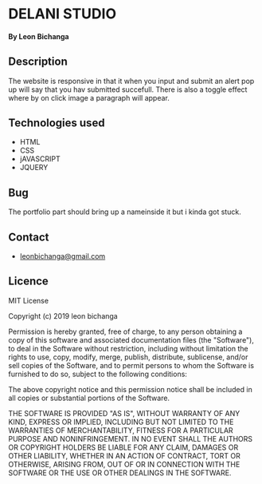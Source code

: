 # DELANI STUDIO
#### By **Leon Bichanga**

## Description 
The website is responsive in that it when you input and submit an alert pop up will say that you hav submitted succefull.
There is also a toggle effect where by on click image a paragraph will appear.

## Technologies used
* HTML
* CSS
* jAVASCRIPT
* JQUERY
## Bug
The portfolio part should bring up a nameinside it but i kinda got stuck.
## Contact
* leonbichanga@gmail.com
## Licence
MIT License

Copyright (c) 2019 leon bichanga

Permission is hereby granted, free of charge, to any person obtaining a copy
of this software and associated documentation files (the "Software"), to deal
in the Software without restriction, including without limitation the rights
to use, copy, modify, merge, publish, distribute, sublicense, and/or sell
copies of the Software, and to permit persons to whom the Software is
furnished to do so, subject to the following conditions:

The above copyright notice and this permission notice shall be included in all
copies or substantial portions of the Software.

THE SOFTWARE IS PROVIDED "AS IS", WITHOUT WARRANTY OF ANY KIND, EXPRESS OR
IMPLIED, INCLUDING BUT NOT LIMITED TO THE WARRANTIES OF MERCHANTABILITY,
FITNESS FOR A PARTICULAR PURPOSE AND NONINFRINGEMENT. IN NO EVENT SHALL THE
AUTHORS OR COPYRIGHT HOLDERS BE LIABLE FOR ANY CLAIM, DAMAGES OR OTHER
LIABILITY, WHETHER IN AN ACTION OF CONTRACT, TORT OR OTHERWISE, ARISING FROM,
OUT OF OR IN CONNECTION WITH THE SOFTWARE OR THE USE OR OTHER DEALINGS IN THE
SOFTWARE.

